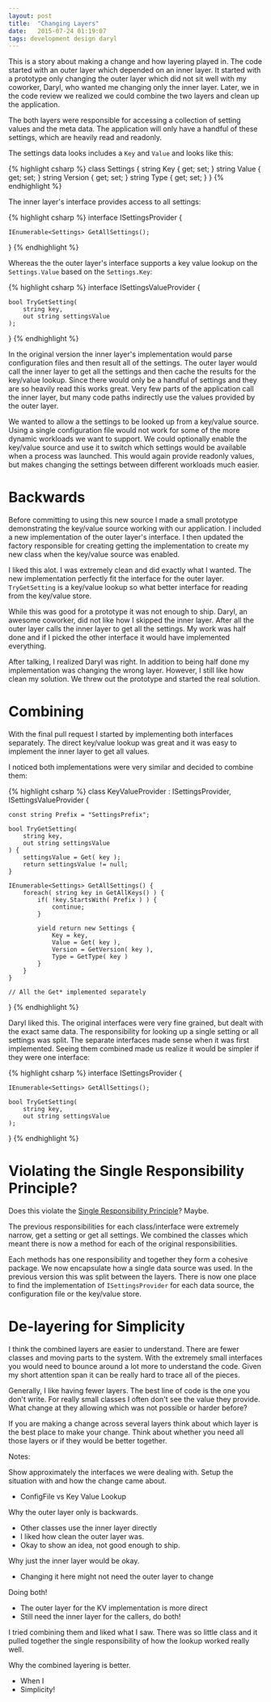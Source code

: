 ```yaml
---
layout: post
title:  "Changing Layers"
date:   2015-07-24 01:19:07
tags: development design daryl
---
```


This is a story about making a change and how layering played in. The code
started with an outer layer which depended on an inner layer. It started
with a prototype only changing the outer layer which did not sit well with
my coworker, Daryl, who wanted me changing only the inner layer. Later, we
in the code review we realized we could combine the two layers and clean up
the application.

The both layers were responsible for accessing a collection of setting values
and the meta data. The application will only have a handful of these settings,
which are heavily read and readonly.

The settings data looks includes a ``Key`` and ``Value`` and looks like this:

{% highlight csharp %}
class Settings {
	string Key { get; set; }
	string Value { get; set; }
	string Version { get; set; }
	string Type { get; set; }
}
{% endhighlight %}

The inner layer's interface provides access to all settings:

{% highlight csharp %}
interface ISettingsProvider {

	IEnumerable<Settings> GetAllSettings();

}
{% endhighlight %}

Whereas the the outer layer's interface supports a key value lookup on the
``Settings.Value`` based on the ``Settings.Key``:

{% highlight csharp %}
interface ISettingsValueProvider {

	bool TryGetSetting(
		string key,
		out string settingsValue
	);

}
{% endhighlight %}

In the original version the inner layer's implementation would parse
configuration files and then result all of the settings. The outer layer would
call the inner layer to get all the settings and then cache the results for the
key/value lookup. Since there would only be a handful of settings and they are
so heavily read this works great. Very few parts of the application call the
inner layer, but many code paths indirectly use the values provided by the
outer layer.

We wanted to allow a the settings to be looked up from a key/value source.
Using a single configuration file would not work for some of the more dynamic
workloads we want to support. We could optionally enable the key/value source
and use it to switch which settings would be available when a process was
launched. This would again provide readonly values, but makes changing the
settings between different workloads much easier.

Backwards
===============================================================================

Before committing to using this new source I made a small prototype
demonstrating the key/value source working with our application. I included a
new implementation of the outer layer's interface. I then updated the factory
responsible for creating getting the implementation to create my new class when
the key/value source was enabled.

I liked this alot. I was extremely clean and did exactly what I wanted. The new
implementation perfectly fit the interface for the outer layer.
``TryGetSetting`` is a key/value lookup so what better interface for reading
from the key/value store.

While this was good for a prototype it was not enough to ship. Daryl, an
awesome coworker, did not like how I skipped the inner layer. After all the
outer layer calls the inner layer to get all the settings. My work was half
done and if I picked the other interface it would have implemented everything.

After talking, I realized Daryl was right. In addition to being half done my
implementation was changing the wrong layer. However, I still like how clean my
solution. We threw out the prototype and started the real solution.

Combining
===============================================================================

With the final pull request I started by implementing both interfaces
separately. The direct key/value lookup was great and it was easy to implement
the inner layer to get all values.

I noticed both implementations were very similar and decided to combine them:

{% highlight csharp %}
class KeyValueProvider : ISettingsProvider, ISettingsValueProvider {

	const string Prefix = "SettingsPrefix";

	bool TryGetSetting(
		string key,
		out string settingsValue
	) {
		settingsValue = Get( key );
		return settingsValue != null;
	}

	IEnumerable<Settings> GetAllSettings() {
		foreach( string key in GetAllKeys() ) {
			if( !key.StartsWith( Prefix ) ) {
				continue;
			}

			yield return new Settings {
				Key = key,
				Value = Get( key ),
				Version = GetVersion( key ),
				Type = GetType( key )
			}
		}
	}

	// All the Get* implemented separately
}
{% endhighlight %}

Daryl liked this. The original interfaces were very fine grained, but dealt
with the exact same data. The responsibility for looking up a single setting or
all settings was split. The separate interfaces made sense when it was first
implemented. Seeing them combined made us realize it would be simpler if they
were one interface:

{% highlight csharp %}
interface ISettingsProvider {

	IEnumerable<Settings> GetAllSettings();

	bool TryGetSetting(
		string key,
		out string settingsValue
	);

}
{% endhighlight %}

Violating the Single Responsibility Principle?
===============================================================================

Does this violate the [Single Responsibility Principle][srp]? Maybe.

The previous responsibilities for each class/interface were extremely narrow,
get a setting or get all settings. We combined the classes which meant there is
now a method for each of the original responsibilities.

Each methods has one responsibility and together they form a cohesive package.
We now encapsulate how a single data source was used. In the previous version
this was split between the layers. There is now one place to find the
implementation of ``ISettingsProvider`` for each data source, the configuration
file or the key/value store.

De-layering for Simplicity
===============================================================================

I think the combined layers are easier to understand. There are fewer classes
and moving parts to the system. With the extremely small interfaces you would
need to bounce around a lot more to understand the code. Given my short
attention span it can be really hard to trace all of the pieces.

Generally, I like having fewer layers. The best line of code is the one you
don't write. For really small classes I often don't see the value they provide.
What change at they allowing which was not possible or harder before?

If you are making a change across several layers think about which layer is the
best place to make your change. Think about whether you need all those layers
or if they would be better together.

Notes:

Show approximately the interfaces we were dealing with.
Setup the situation with and how the change came about.
* ConfigFile vs Key Value Lookup

Why the outer layer only is backwards.
* Other classes use the inner layer directly
* I liked how clean the outer layer was.
* Okay to show an idea, not good enough to ship.

Why just the inner layer would be okay.
* Changing it here might not need the outer layer to change

Doing both!

* The outer layer for the KV implementation is more direct
* Still need the inner layer for the callers, do both!

I tried combining them and liked what I saw. There was so little class and it pulled together
the single responsibility of how the lookup worked really well.

Why the combined layering is better.

* When I
* Simplicity!

[srp]: http://blog.codinghorror.com/curlys-law-do-one-thing/